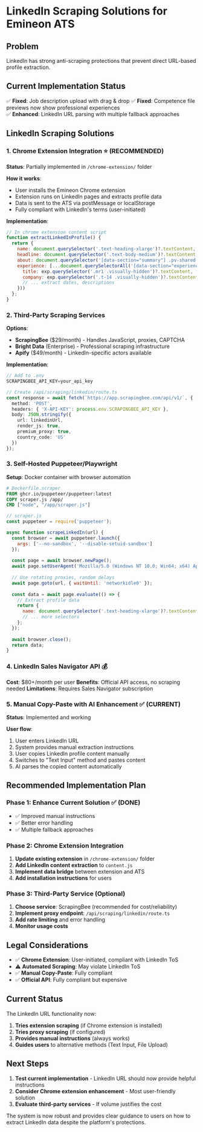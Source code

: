 # LinkedIn Scraping Solutions for Emineon ATS

## Problem
LinkedIn has strong anti-scraping protections that prevent direct URL-based profile extraction.

## Current Implementation Status
✅ **Fixed**: Job description upload with drag & drop
✅ **Fixed**: Competence file previews now show professional experiences  
✅ **Enhanced**: LinkedIn URL parsing with multiple fallback approaches

## LinkedIn Scraping Solutions

### 1. **Chrome Extension Integration** ⭐ (RECOMMENDED)
**Status**: Partially implemented in `/chrome-extension/` folder

**How it works**:
- User installs the Emineon Chrome extension
- Extension runs on LinkedIn pages and extracts profile data
- Data is sent to the ATS via postMessage or localStorage
- Fully compliant with LinkedIn's terms (user-initiated)

**Implementation**:
```javascript
// In chrome extension content script
function extractLinkedInProfile() {
  return {
    name: document.querySelector('.text-heading-xlarge')?.textContent,
    headline: document.querySelector('.text-body-medium')?.textContent,
    about: document.querySelector('[data-section="summary"] .pv-shared-text-with-see-more')?.textContent,
    experience: [...document.querySelectorAll('[data-section="experience"] .pvs-entity')].map(exp => ({
      title: exp.querySelector('.mr1 .visually-hidden')?.textContent,
      company: exp.querySelector('.t-14 .visually-hidden')?.textContent,
      // ... extract dates, descriptions
    }))
  };
}
```

### 2. **Third-Party Scraping Services**
**Options**:
- **ScrapingBee** ($29/month) - Handles JavaScript, proxies, CAPTCHA
- **Bright Data** (Enterprise) - Professional scraping infrastructure  
- **Apify** ($49/month) - LinkedIn-specific actors available

**Implementation**:
```typescript
// Add to .env
SCRAPINGBEE_API_KEY=your_api_key

// Create /api/scraping/linkedin/route.ts
const response = await fetch(`https://app.scrapingbee.com/api/v1/`, {
  method: 'POST',
  headers: { 'X-API-KEY': process.env.SCRAPINGBEE_API_KEY },
  body: JSON.stringify({
    url: linkedinUrl,
    render_js: true,
    premium_proxy: true,
    country_code: 'US'
  })
});
```

### 3. **Self-Hosted Puppeteer/Playwright**
**Setup**: Docker container with browser automation

```dockerfile
# Dockerfile.scraper
FROM ghcr.io/puppeteer/puppeteer:latest
COPY scraper.js /app/
CMD ["node", "/app/scraper.js"]
```

```javascript
// scraper.js
const puppeteer = require('puppeteer');

async function scrapeLinkedIn(url) {
  const browser = await puppeteer.launch({
    args: ['--no-sandbox', '--disable-setuid-sandbox']
  });
  
  const page = await browser.newPage();
  await page.setUserAgent('Mozilla/5.0 (Windows NT 10.0; Win64; x64) AppleWebKit/537.36');
  
  // Use rotating proxies, random delays
  await page.goto(url, { waitUntil: 'networkidle0' });
  
  const data = await page.evaluate(() => {
    // Extract profile data
    return {
      name: document.querySelector('.text-heading-xlarge')?.textContent?.trim(),
      // ... more selectors
    };
  });
  
  await browser.close();
  return data;
}
```

### 4. **LinkedIn Sales Navigator API** 💰
**Cost**: $80+/month per user
**Benefits**: Official API access, no scraping needed
**Limitations**: Requires Sales Navigator subscription

### 5. **Manual Copy-Paste with AI Enhancement** ✅ (CURRENT)
**Status**: Implemented and working

**User flow**:
1. User enters LinkedIn URL
2. System provides manual extraction instructions
3. User copies LinkedIn profile content manually
4. Switches to "Text Input" method and pastes content
5. AI parses the copied content automatically

## Recommended Implementation Plan

### Phase 1: Enhance Current Solution ✅ (DONE)
- ✅ Improved manual instructions
- ✅ Better error handling
- ✅ Multiple fallback approaches

### Phase 2: Chrome Extension Integration
1. **Update existing extension** in `/chrome-extension/` folder
2. **Add LinkedIn content extraction** to `content.js`
3. **Implement data bridge** between extension and ATS
4. **Add installation instructions** for users

### Phase 3: Third-Party Service (Optional)
1. **Choose service**: ScrapingBee (recommended for cost/reliability)
2. **Implement proxy endpoint**: `/api/scraping/linkedin/route.ts`
3. **Add rate limiting** and error handling
4. **Monitor usage costs**

## Legal Considerations
- ✅ **Chrome Extension**: User-initiated, compliant with LinkedIn ToS
- ⚠️ **Automated Scraping**: May violate LinkedIn ToS
- ✅ **Manual Copy-Paste**: Fully compliant
- ✅ **Official API**: Fully compliant but expensive

## Current Status
The LinkedIn URL functionality now:
1. **Tries extension scraping** (if Chrome extension is installed)
2. **Tries proxy scraping** (if configured)  
3. **Provides manual instructions** (always works)
4. **Guides users** to alternative methods (Text Input, File Upload)

## Next Steps
1. **Test current implementation** - LinkedIn URL should now provide helpful instructions
2. **Consider Chrome extension enhancement** - Most user-friendly solution
3. **Evaluate third-party services** - If volume justifies the cost

The system is now robust and provides clear guidance to users on how to extract LinkedIn data despite the platform's protections.
